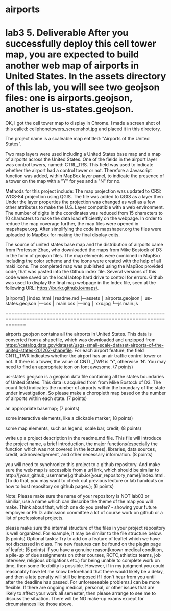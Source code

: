 # airports
lab3
5. Deliverable
After you successfully deploy this cell tower map, you are expected to build another web map of airports in United States. In the assets directory of this lab, you will see two geojson files: one is airports.geojson, another is us-states.geojson.
=========================================================================================================================
OK, I got the cell tower map to display in Chrome. I made a screen shot of this called: cellphonetowers_screenshot.jpg and placed it in this directory.  

The project name is a scaleable map entitled: "Airports of the United States".

Two map layers were used including a United States base map and a map of airports across the United States. One of the fields in the airport layer was control towers, named: CTRL_TRS. This field was used to indicate whether the airport had a control tower or not. Therefore a Javascript function was added, within MapBox layer panel, to indicate the presence of a tower on the map with a "Y" for yes and a "N" for no.

Methods for this project include: The map projection was updated to CRS: WGS-84 projection using QGIS. The file was added to QGIS as a layer then Under the layer properties the projection was changed as well as a few other attributes to make the U.S. Layer compatible with a web environment. The number of digits in the coordinates was reduced from 15 characters to 10 characters to make the data load efficiently on the webpage. In order to reduce the map coverage further, the map files were opened in mapshaper.org. After simplifying the code in mapshaper.org the files were uploaded to MapBox for making the final display edits.

The source of united states base map and the distribution of airports came from Professor Zhao, who downloaded the maps from Mike Bostock of D3 in the form of geojson files. The map elements were combined in MapBox including the color scheme and the icons were created with the help of all maki icons. The completed map was published using the MapBox provided code, that was pasted into the Github index file. Several versions of this code were saved on the local labtop hard drive to control for errors. Github was used to display the final map webpage in the Index file, seen at the following URL: https://burkr.github.io/maps/.

[airports]
    │index.html
    │readme.md
    ├─assets
    │      airports.geojson
    │      us-states.geojson
    ├─css
    │      main.css
    ├─img
    │      xxx.jpg
    └─js
            main.js

===================================================================================================================

airports.geojson contains all the airports in United States. This data is converted from a shapefile, which was downloaded and unzipped from https://catalog.data.gov/dataset/usgs-small-scale-dataset-airports-of-the-united-states-201207-shapefile. For each airport feature, the field CNTL_TWR indicates whether the airport has an air traffic control tower or not. If there is a tower, the value of CNTL_TWR is 'Y', otherwise 'N'. You may need to find an appropriate icon on font awesome. (7 points)

us-states.geojson is a geojson data file containing all the states boundaries of United States. This data is acquired from from Mike Bostock of D3. The count field indicates the number of airports within the boundary of the state under investigation. So please make a choropleth map based on the number of airports within each state. (7 points)

an appropriate basemap; (7 points)

some interactive elements, like a clickable marker; (8 points)

some map elements, such as legend, scale bar, credit; (8 points)

write up a project description in the readme.md file. This file will introduce the project name, a brief introduction, the major functions(especially the function which was not covered in the lectures), libraries, data sources, credit, acknowledgement, and other necessary information. (8 points)

you will need to synchronize this project to a github repository. And make sure the web map is accessible from a url link, which should be similar to http://[your_github_username].github.io/[your_repository_name]/index.html. (To do that, you may want to check out previous lecture or lab handouts on how to host repository on github pages.); (6 points)

Note: Please make sure the name of your repository is NOT lab03 or similiar, use a name which can describe the theme of the map you will make. Think about that, which one do you prefer? - showing your future employer or Ph.D. admission committee a lot of course work on github or a list of professional projects.

please make sure the internal structure of the files in your project repository is well organized. For example, it may be similar to the file structure below. (5 points)
Optional tasks:
Try to add on a feature of leaflet which we have not discussed in class. The new features can be found on the plugin page of leafet; (5 points)
If you have a genuine reason(known medical condition, a pile-up of due assignments on other courses, ROTC,athletics teams, job interview, religious obligations etc.) for being unable to complete work on time, then some flexibility is possible. However, if in my judgment you could reasonably have let me know beforehand that there would likely be a delay, and then a late penalty will still be imposed if I don't hear from you until after the deadline has passed. For unforeseeable problems,I can be more flexible. If there are ongoing medical, personal, or other issues that are likely to affect your work all semester, then please arrange to see me to discuss the situation. There will be NO make-up exams except for circumstances like those above.
